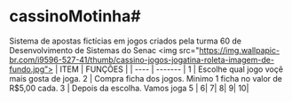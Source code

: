 # cassinoMotinha#
Sistema de apostas fictícias em jogos criados pela turma 60 de Desenvolvimento de Sistemas do Senac
 <img src="https://img.wallpapic-br.com/i9596-527-41/thumb/cassino-jogos-jogatina-roleta-imagem-de-fundo.jpg”>
 | ITEM | FUNÇÕES |
| ---- | ------- |
 1 | Escolhe qual jogo voçê mais gosta de joga.
 2 | Compra ficha dos jogos. Minimo 1 ficha no valor de R$5,00 cada.
 3 | Depois da escolha. Vamos joga 
 5 |
  6|
  7| 
  8| 
  9| 
  10| 
